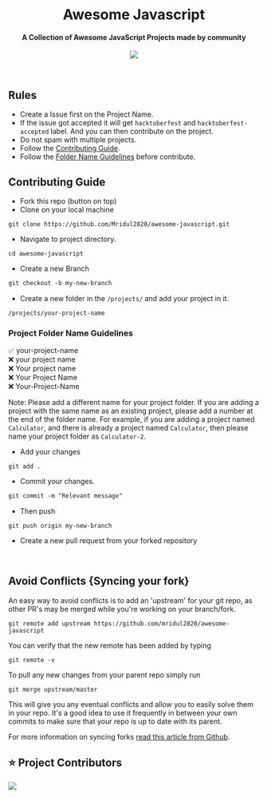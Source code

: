 <div align="center">
    <h1>Awesome Javascript</h1>
   <h4>A Collection of Awesome JavaScript Projects made by community</h4>
</div>
<p align="center">
    <img src="/assets/javascript-banner.png" align="center" />
</p>

<br />

## Rules
- Create a Issue first on the Project Name.
- If the issue got accepted it will get `hacktoberfest` and `hacktoberfest-accepted` label. And you can then contribute on the project.
- Do not spam with multiple projects.
- Follow the [Contributing Guide](/contributing.md).
- Follow the [Folder Name Guidelines](#project-folder-name-guidelines) before contribute.

## Contributing Guide

- Fork this repo (button on top)
- Clone on your local machine

```
git clone https://github.com/Mridul2820/awesome-javascript.git
```

- Navigate to project directory.

```
cd awesome-javascript
```

- Create a new Branch

```markdown
git checkout -b my-new-branch
```

- Create a new folder in the `/projects/` and add your project in it.

```
/projects/your-project-name
```

### Project Folder Name Guidelines

✅ your-project-name
<br>
❌ your project name
<br>
❌ Your project name
<br>
❌ Your Project Name
<br>
❌ Your-Project-Name

Note: Please add a different name for your project folder. If you are adding a project with the same name as an existing project, please add a number at the end of the folder name. For example, if you are adding a project named `Calculator`, and there is already a project named `Calculator`, then please name your project folder as `Calculator-2`.

- Add your changes

```
git add .
```

- Commit your changes.

```markdown
git commit -m "Relevant message"
```

- Then push

```
git push origin my-new-branch
```

- Create a new pull request from your forked repository

<br>

## Avoid Conflicts {Syncing your fork}

An easy way to avoid conflicts is to add an 'upstream' for your git repo, as other PR's may be merged while you're working on your branch/fork.

```terminal
git remote add upstream https://github.com/mridul2820/awesome-javascript
```

You can verify that the new remote has been added by typing

```terminal
git remote -v
```

To pull any new changes from your parent repo simply run

```terminal
git merge upstream/master
```

This will give you any eventual conflicts and allow you to easily solve them in your repo. It's a good idea to use it frequently in between your own commits to make sure that your repo is up to date with its parent.

For more information on syncing forks [read this article from Github](https://help.github.com/articles/syncing-a-fork/).

## ⭐ Project Contributors

<a href="https://github.com/Mridul2820/awesome-javascript/graphs/contributors" align="center">
  <img src="https://contrib.rocks/image?repo=Mridul2820/awesome-javascript" />
</a>
